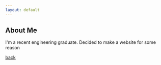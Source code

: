 ```yaml
---
layout: default
---
```


## About Me

I'm a recent engineering graduate. Decided to make a website for some reason

[back](./)
